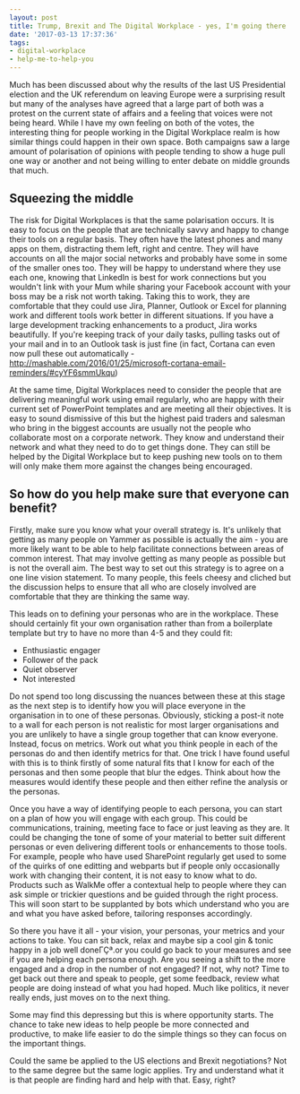 ```yaml
---
layout: post
title: Trump, Brexit and The Digital Workplace - yes, I'm going there
date: '2017-03-13 17:37:36'
tags:
- digital-workplace
- help-me-to-help-you
---
```


Much has been discussed about why the results of the last US Presidential election and the UK referendum on leaving Europe were a surprising result but many of the analyses have agreed that a large part of both was a protest on the current state of affairs and a feeling that voices were not being heard. While I have my own feeling on both of the votes, the interesting thing for people working in the Digital Workplace realm is how similar things could happen in their own space. Both campaigns saw a large amount of polarisation of opinions with people tending to show a huge pull one way or another and not being willing to enter debate on middle grounds that much. 

## Squeezing the middle

The risk for Digital Workplaces is that the same polarisation occurs. It is easy to focus on the people that are technically savvy and happy to change their tools on a regular basis. They often have the latest phones and many apps on them, distracting them left, right and centre. They will have accounts on all the major social networks and probably have some in some of the smaller ones too. They will be happy to understand where they use each one, knowing that LinkedIn is best for work connections but you wouldn't link with your Mum while sharing your Facebook account with your boss may be a risk not worth taking. Taking this to work, they are comfortable that they could use Jira, Planner, Outlook or Excel for planning work and different tools work better in different situations. If you have a large development tracking enhancements to a product, Jira works beautifully. If you're keeping track of your daily tasks, pulling tasks out of your mail and in to an Outlook task is just fine (in fact, Cortana can even now pull these out automatically -http://mashable.com/2016/01/25/microsoft-cortana-email-reminders/#cyYF6smmUkqu) 

At the same time, Digital Workplaces need to consider the people that are delivering meaningful work using email regularly, who are happy with their current set of PowerPoint templates and are meeting all their objectives. It is easy to sound dismissive of this but the highest paid traders and salesman who bring in the biggest accounts are usually not the people who collaborate most on a corporate network. They know and understand their network and what they need to do to get things done. They can still be helped by the Digital Workplace but to keep pushing new tools on to them will only make them more against the changes being encouraged.

## So how do you help make sure that everyone can benefit?

Firstly, make sure you know what your overall strategy is. It's unlikely that getting as many people on Yammer as possible is actually the aim - you are more likely want to be able to help facilitate connections between areas of common interest. That may involve getting as many people as possible but is not the overall aim. The best way to set out this strategy is to agree on a one line vision statement. To many people, this feels cheesy and cliched but the discussion helps to ensure that all who are closely involved are comfortable that they are thinking the same way.

This leads on to defining your personas who are in the workplace. These should certainly fit your own organisation rather than from a boilerplate template but try to have no more than 4-5 and they could fit:

* Enthusiastic engager
* Follower of the pack
* Quiet observer
* Not interested

Do not spend too long discussing the nuances between these at this stage as the next step is to identify how you will place everyone in the organisation in to one of these personas. Obviously, sticking a post-it note to a wall for each person is not realistic for most larger organisations and you are unlikely to have a single group together that can know everyone. Instead, focus on metrics. Work out what you think people in each of the personas do and then identify metrics for that. One trick I have found useful with this is to think firstly of some natural fits that I know for each of the personas and then some people that blur the edges. Think about how the measures would identify these people and then either refine the analysis or the personas.

Once you have a way of identifying people to each persona, you can start on a plan of how you will engage with each group. This could be communications, training, meeting face to face or just leaving as they are. It could be changing the tone of some of your material to better suit different personas or even delivering different tools or enhancements to those tools. For example, people who have used SharePoint regularly get used to some of the quirks of one editting and webparts but if people only occasionally work with changing their content, it is not easy to know what to do. Products such as WalkMe offer a contextual help to people where they can ask simple or trickier questions and be guided through the right process. This will soon start to be supplanted by bots which understand who you are and what you have asked before, tailoring responses accordingly.

So there you have it all - your vision, your personas, your metrics and your actions to take. You can sit back, relax and maybe sip a cool gin & tonic happy in a job well doneΓÇª.or you could go back to your measures and see if you are helping each persona enough. Are you seeing a shift to the more engaged and a drop in the number of not engaged? If not, why not? Time to get back out there and speak to people, get some feedback, review what people are doing instead of what you had hoped. Much like politics, it never really ends, just moves on to the next thing.

Some may find this depressing but this is where opportunity starts. The chance to take new ideas to help people be more connected and productive, to make life easier to do the simple things so they can focus on the important things.

Could the same be applied to the US elections and Brexit negotiations? Not to the same degree but the same logic applies. Try and understand what it is that people are finding hard and help with that. Easy, right?

